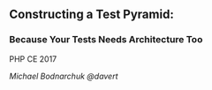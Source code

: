 

<!-- -- data-background="#eee" -->

## Constructing a Test Pyramid: 

### Because Your Tests Needs Architecture Too


PHP CE 2017

*Michael Bodnarchuk @davert*
